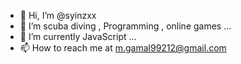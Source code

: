 - 👋 Hi, I’m @syinzxx
- 👀 I’m scuba diving , Programming , online games ...
- 🌱 I’m currently JavaScript ...
- 📫 How to reach me at m.gamal99212@gmail.com

<!---
syinzxx/syinzxx is a ✨ special ✨ repository because its `README.md` (this file) appears on your GitHub profile.
You can click the Preview link to take a look at your changes.
--->
